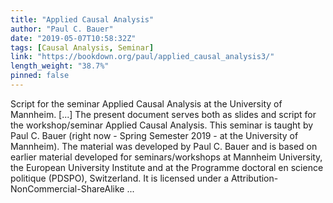 ```yaml
---
title: "Applied Causal Analysis"
author: "Paul C. Bauer"
date: "2019-05-07T10:58:32Z"
tags: [Causal Analysis, Seminar]
link: "https://bookdown.org/paul/applied_causal_analysis3/"
length_weight: "38.7%"
pinned: false
---
```


Script for the seminar Applied Causal Analysis at the University of Mannheim. [...] The present document serves both as slides and script for the workshop/seminar Applied Causal Analysis. This seminar is taught by Paul C. Bauer (right now - Spring Semester 2019 - at the University of Mannheim). The material was developed by Paul C. Bauer and is based on earlier material developed for seminars/workshops at Mannheim University, the European University Institute and at the Programme doctoral en science politique (PDSPO), Switzerland. It is licensed under a Attribution-NonCommercial-ShareAlike ...
